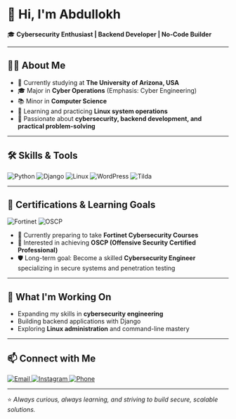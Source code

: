 # 👋 Hi, I'm Abdullokh  

🎓 **Cybersecurity Enthusiast | Backend Developer | No-Code Builder**  

---

## 👨‍💻 About Me  
- 📍 Currently studying at **The University of Arizona, USA**  
- 🎓 Major in **Cyber Operations** (Emphasis: Cyber Engineering)  
- 📚 Minor in **Computer Science**  
- 🌱 Learning and practicing **Linux system operations**  
- 🚀 Passionate about **cybersecurity, backend development, and practical problem-solving**  

---

## 🛠️ Skills & Tools  
<p align="left">
  <img alt="Python" src="https://img.shields.io/badge/Python-3776AB?style=for-the-badge&logo=python&logoColor=white" />
  <img alt="Django" src="https://img.shields.io/badge/Django-092E20?style=for-the-badge&logo=django&logoColor=white" />
  <img alt="Linux" src="https://img.shields.io/badge/Linux-FCC624?style=for-the-badge&logo=linux&logoColor=black" />
  <img alt="WordPress" src="https://img.shields.io/badge/WordPress-21759B?style=for-the-badge&logo=wordpress&logoColor=white" />
  <img alt="Tilda" src="https://img.shields.io/badge/Tilda-FF6C00?style=for-the-badge&logo=ghost&logoColor=white" />
</p>

---

## 🎯 Certifications & Learning Goals  
<p align="left">
  <img alt="Fortinet" src="https://img.shields.io/badge/Fortinet-ED1C24?style=for-the-badge&logo=fortinet&logoColor=white" />
  <img alt="OSCP" src="https://img.shields.io/badge/OSCP-000000?style=for-the-badge&logoColor=white" />
</p>

- 📖 Currently preparing to take **Fortinet Cybersecurity Courses**  
- 🎯 Interested in achieving **OSCP (Offensive Security Certified Professional)**  
- 🛡️ Long-term goal: Become a skilled **Cybersecurity Engineer** specializing in secure systems and penetration testing  

---

## 📌 What I'm Working On  
- Expanding my skills in **cybersecurity engineering**  
- Building backend applications with Django  
- Exploring **Linux administration** and command-line mastery  

---

## 📫 Connect with Me  
<p align="left">
  <a href="mailto:abdulloh.saidov20005@gmail.com" target="_blank">
    <img alt="Email" src="https://img.shields.io/badge/Email-D14836?style=for-the-badge&logo=gmail&logoColor=white" />
  </a>
  <a href="https://www.instagram.com/abdulloh_said0v/" target="_blank">
    <img alt="Instagram" src="https://img.shields.io/badge/Instagram-E4405F?style=for-the-badge&logo=instagram&logoColor=white" />
  </a>
  <a href="tel:+15202832596" target="_blank">
    <img alt="Phone" src="https://img.shields.io/badge/Phone-25D366?style=for-the-badge&logo=whatsapp&logoColor=white" />
  </a>
</p>

---

⭐ *Always curious, always learning, and striving to build secure, scalable solutions.*  
